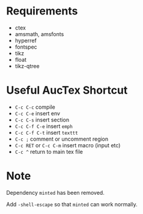 
Requirements
============

* ctex
* amsmath, amsfonts
* hyperref
* fontspec
* tikz
* float
* tikz-qtree


Useful AucTex Shortcut
======================

* `C-c C-c` compile
* `C-c C-e` insert env
* `C-c C-s` insert section
* `C-c C-f C-e` insert `emph`
* `C-c C-f C-t` insert `texttt`
* `C-c ;` comment or uncomment region
* `C-c RET` or `C-c C-m` insert macro (input etc)
* `C-c ^` return to main tex file


Note
====

Dependency `minted` has been removed.

Add `-shell-escape` so that `minted` can work normally.


